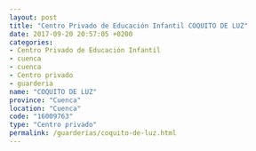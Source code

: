 ```yaml
---
layout: post
title: "Centro Privado de Educación Infantil COQUITO DE LUZ"
date: 2017-09-20 20:57:05 +0200
categories:
- Centro Privado de Educación Infantil
- cuenca
- cuenca
- Centro privado
- guarderia
name: "COQUITO DE LUZ"
province: "Cuenca"
location: "Cuenca"
code: "16009763"
type: "Centro privado"
permalink: /guarderias/coquito-de-luz.html
---
```

